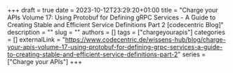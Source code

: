 +++ 
draft = true
date = 2023-10-12T23:29:20+01:00
title = "Charge your APIs Volume 17: Using Protobuf for Defining gRPC Services - A Guide to Creating Stable and Efficient Service Definitions Part 2 [codecentric Blog]"
description = ""
slug = ""
authors = []
tags = ["chargeyourapis"]
categories = []
externalLink = "https://www.codecentric.de/wissens-hub/blog/charge-your-apis-volume-17-using-protobuf-for-defining-grpc-services-a-guide-to-creating-stable-and-efficient-service-definitions-part-2"
series = ["Charge your APIs"]
+++

